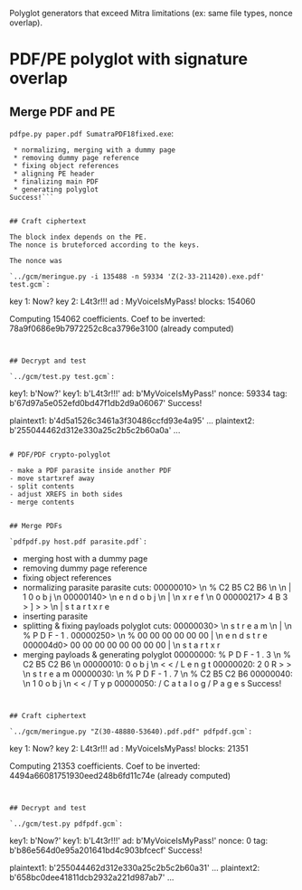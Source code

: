 Polyglot generators that exceed Mitra limitations
(ex: same file types, nonce overlap).


# PDF/PE polyglot with signature overlap

## Merge PDF and PE

`pdfpe.py paper.pdf SumatraPDF18fixed.exe`:

```
 * normalizing, merging with a dummy page
 * removing dummy page reference
 * fixing object references
 * aligning PE header
 * finalizing main PDF
 * generating polyglot
Success!```


## Craft ciphertext

The block index depends on the PE.
The nonce is bruteforced according to the keys.

The nonce was 

`../gcm/meringue.py -i 135488 -n 59334 'Z(2-33-211420).exe.pdf' test.gcm`:

```
key 1: Now?
key 2: L4t3r!!!
ad   : MyVoiceIsMyPass!
blocks: 154060

Computing 154062 coefficients.
Coef to be inverted: 78a9f0686e9b7972252c8ca3796e3100 (already computed)
```


## Decrypt and test

`../gcm/test.py test.gcm`:
```
key1: b'Now?'
key1: b'L4t3r!!!'
ad: b'MyVoiceIsMyPass!'
nonce: 59334
tag: b'67d97a5e052efd0bd47f1db2d9a06067'
Success!

plaintext1: b'4d5a1526c3461a3f30486ccfd93e4a95' ...
plaintext2: b'255044462d312e330a25c2b5c2b60a0a' ...
```

# PDF/PDF crypto-polyglot

- make a PDF parasite inside another PDF
- move startxref away
- split contents
- adjust XREFS in both sides
- merge contents


## Merge PDFs

`pdfpdf.py host.pdf parasite.pdf`:

```
 * merging host with a dummy page
 * removing dummy page reference
 * fixing object references
 * normalizing parasite
  parasite cuts:
   00000010> \n  % C2 B5 C2 B6 \n \n  |   1     0     o  b  j \n
   00000140> \n  e  n  d  o  b  j \n  |  \n  x  r  e  f \n  0
   00000217>  4  B  3  >  ]  >  > \n  |   s  t  a  r  t  x  r  e
 * inserting parasite
 * splitting & fixing payloads
  polyglot cuts:
   00000030> \n  s  t  r  e  a  m \n  |  \n  %  P  D  F  -  1  .
   00000250> \n  % 00 00 00 00 00 00  |  \n  e  n  d  s  t  r  e
   000004d0> 00 00 00 00 00 00 00 00  |  \n  s  t  a  r  t  x  r
 * merging payloads & generating polyglot
   00000000:  %  P  D  F  -  1  .  3 \n  % C2 B5 C2 B6 \n
   00000010:     0     o  b  j \n  <  <  /  L  e  n  g  t
   00000020:     2     0     R  >  > \n  s  t  r  e  a  m
   00000030: \n  %  P  D  F  -  1  .  7 \n  % C2 B5 C2 B6
   00000040: \n  1     0     o  b  j \n  <  <  /  T  y  p
   00000050:  /  C  a  t  a  l  o  g  /  P  a  g  e  s
Success!
```


## Craft ciphertext

`../gcm/meringue.py "Z(30-48880-53640).pdf.pdf" pdfpdf.gcm`:

```
key 1: Now?
key 2: L4t3r!!!
ad   : MyVoiceIsMyPass!
blocks: 21351

Computing 21353 coefficients.
Coef to be inverted: 4494a66081751930eed248b6fd11c74e (already computed)
```


## Decrypt and test

`../gcm/test.py pdfpdf.gcm`:

```
key1: b'Now?'
key1: b'L4t3r!!!'
ad: b'MyVoiceIsMyPass!'
nonce: 0
tag: b'b86e564d0e95a201641bd4c903bfcecf'
Success!

plaintext1: b'255044462d312e330a25c2b5c2b60a31' ...
plaintext2: b'658bc0dee41811dcb2932a221d987ab7' ...
```
